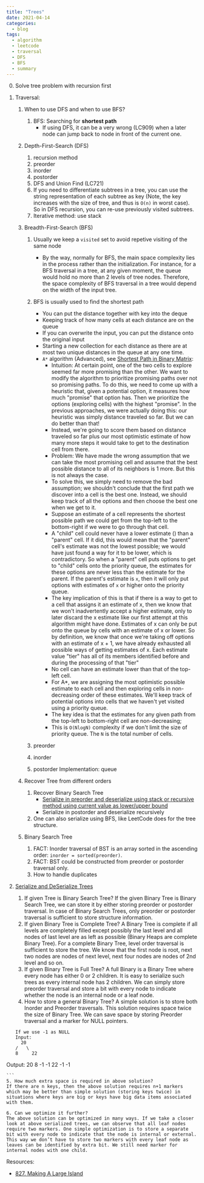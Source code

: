 ```yaml
---
title: "Trees"
date: 2021-04-14
categories:
  - blog
tags:
  - algorithm
  - leetcode
  - traversal
  - DFS
  - BFS
  - summary
---
```

0. Solve tree problem with recursion first

1. Traversal:
    1. When to use DFS and when to use BFS?
        1. BFS: Searching for **shortest path**
            * If using DFS, it can be a very wrong (LC909) when a later node can jump back to node in front of the current one.
    2. Depth-First-Search (DFS)
        1. recursion method
        1. preorder
        2. inorder
        3. postorder
        4. DFS and Union Find (LC721)
        5. If you need to differentiate subtrees in a tree, you can use the string representation of each subtree as key (Note, the key increases with the size of tree, and thus is `O(n)` in worst case). So in DFS recursion, you can re-use previously visited subtrees.
        6. Iterative method: use stack
    3. Breadth-First-Search (BFS)
        1. Usually we keep a `visited` set to avoid repetive visiting of the same node
            * By the way, normally for BFS, the main space complexity lies in the process rather than the initialization. For instance, for a BFS traversal in a tree, at any given moment, the queue would hold no more than 2 levels of tree nodes. Therefore, the space complexity of BFS traversal in a tree would depend on the width of the input tree.
        2. BFS is usually used to find the shortest path
            * You can put the distance together with key into the deque
            * Keeping track of how many cells at each distance are on the queue
            * If you can overwrite the input, you can put the distance onto the original input
            * Starting a new collection for each distance as there are at most two unique distances in the queue at any one time.
            * `A*` algorithm (Advanced), see [Shortest Path in Binary Matrix][LC1091]: 
                * Intuition: At certain point, one of the two cells to explore seemed far more promising than the other. We want to modify the algorithm to prioritize promising paths over not so promising paths. To do this, we need to come up with a heuristic that, given a potential option, it measures how much "promise" that option has. Then we prioritize the options (exploring cells) with the highest "promise". In the previous approaches, we were actually doing this: our heuristic was simply distance traveled so far. But we can do better than that!
                * Instead, we're going to score them based on distance traveled so far plus our most optimistic estimate of how many more steps it would take to get to the destination cell from there. 
                * Problem: We have made the wrong assumption that we can take the most promising cell and assume that the best possible distance to all of its neighbors is 1 more. But this is not always the case. 
                * To solve this, we simply need to remove the bad assumption; we shouldn't conclude that the first path we discover into a cell is the best one. Instead, we should keep track of all the options and then choose the best one when we get to it.
                * Suppose an estimate of a cell represents the shortest possible path we could get from the top-left to the bottom-right if we were to go through that cell.
                * A "child" cell could never have a lower estimate () than a "parent" cell. If it did, this would mean that the "parent" cell's estimate was not the lowest possible; we would have just found a way for it to be lower, which is contradictory. So when a "parent" cell puts options to get to "child" cells onto the priority queue, the estimates for these options are never less than the estimate for the parent. If the parent's estimate is `x`, then it will only put options with estimates of `x` or higher onto the priority queue.
                * The key implication of this is that if there is a way to get to a cell that assigns it an estimate of x, then we know that we won't inadvertently accept a higher estimate, only to later discard the x estimate like our first attempt at this algorithm might have done. Estimates of x can only be put onto the queue by cells with an estimate of x or lower. So by definition, we know that once we're taking off options with an estimate of x + 1, we have already exhausted all possible ways of getting estimates of x. Each estimate value "tier" has all of its members identified before and during the processing of that "tier"
                * No cell can have an estimate lower than that of the top-left cell.
                * For A*, we are assigning the most optimistic possible estimate to each cell and then exploring cells in non-decreasing order of these estimates. We'll keep track of potential options into cells that we haven't yet visited using a priority queue. 
                * The key idea is that the estimates for any given path from the top-left to bottom-right cell are non-decreasing;
                * This is `O(NlogN)` complexity if we don't limit the size of priority queue. The `N` is the total number of cells.







            




        1. preorder
        2. inorder
        3. postorder
        Implementation: queue



    3. Recover Tree from different orders
        1. Recover Binary Search Tree            
            * [Serialize in preorder and deserialize using stack or recursive method using current value as lower/upper bound][LeetCode 449]
            * Serialize in postorder and deserialize recursively
        2. One can also serialize using BFS, like LeetCode does for the tree structure.
    4. Binary Search Tree
        1. FACT: Inorder traversal of BST is an array sorted in the ascending order: `inorder = sorted(preorder)`.
        2. FACT: BST could be constructed from preorder or postorder traversal only.
        5. How to handle duplicates

5. [Serialize and DeSerialize Trees][Serialize Tree]
    1. If given Tree is Binary Search Tree? 
    If the given Binary Tree is Binary Search Tree, we can store it by either storing preorder or postorder traversal. In case of Binary Search Trees, only preorder or postorder traversal is sufficient to store structure information. 
    2. If given Binary Tree is Complete Tree? 
    A Binary Tree is complete if all levels are completely filled except possibly the last level and all nodes of last level are as left as possible (Binary Heaps are complete Binary Tree). For a complete Binary Tree, level order traversal is sufficient to store the tree. We know that the first node is root, next two nodes are nodes of next level, next four nodes are nodes of 2nd level and so on. 
    3. If given Binary Tree is Full Tree? 
    A full Binary is a Binary Tree where every node has either 0 or 2 children. It is easy to serialize such trees as every internal node has 2 children. We can simply store preorder traversal and store a bit with every node to indicate whether the node is an internal node or a leaf node.
    4. How to store a general Binary Tree? 
    A simple solution is to store both Inorder and Preorder traversals. This solution requires space twice the size of Binary Tree. We can save space by storing Preorder traversal and a marker for NULL pointers. 
    ```
    If we use -1 as NULL
    Input:
      20
    /   \
   8     22 
Output: 20 8 -1 -1 22 -1 -1 

    ```
    5. How much extra space is required in above solution? 
    If there are n keys, then the above solution requires n+1 markers which may be better than simple solution (storing keys twice) in situations where keys are big or keys have big data items associated with them.

    6. Can we optimize it further? 
    The above solution can be optimized in many ways. If we take a closer look at above serialized trees, we can observe that all leaf nodes require two markers. One simple optimization is to store a separate bit with every node to indicate that the node is internal or external. This way we don’t have to store two markers with every leaf node as leaves can be identified by extra bit. We still need marker for internal nodes with one child.











    



Resources:
* [827. Making A Large Island][LeetCode Link]


[LeetCode Link]: https://leetcode.com/problems/making-a-large-island/
[LeetCode 449]: https://leetcode.com/problems/serialize-and-deserialize-bst/
[LC1091]: https://leetcode.com/problems/shortest-path-in-binary-matrix/solution/
[Serialize Tree]: https://www.geeksforgeeks.org/serialize-deserialize-binary-tree/